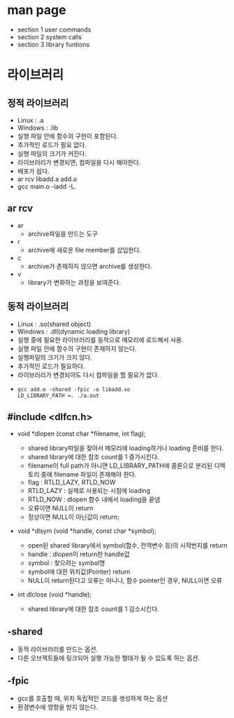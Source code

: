 # man page
- section 1 user commands
- section 2 system calls
- section 3 library funtions

# 라이브러리
## 정적 라이브러리
- Linux : .a
- Windows : .lib
- 실행 파일 안에 함수의 구현이 포함된다.
- 추가적인 로드가 필요 없다.
- 실행 파일의 크기가 커진다.
- 라이브러리가 변경되면, 컴파일을 다시 해야한다.
- 배포가 쉽다.
- ar rcv libadd.a add.o
- gcc main.o -ladd -L.
## ar rcv
- ar
    - archive파일을 만드는 도구
- r
    - archive에 새로운 file member를 삽입한다.
- c
    - archive가 존재하지 않으면 archive를 생성한다.
- v
    - library가 변화하는 과정을 보여준다.

## 동적 라이브러리
- Linux : .so(shared object)
- Windows : .dll(dynamic loading library)
- 실행 중에 필요한 라이브러리를 동적으로 메모리에 로드해서 사용.
- 실행 파일 안에 함수의 구현이 존재하지 않는다.
- 실행파일의 크기가 크지 않다.
- 추가적인 로드가 필요하다.
- 라이브러리가 변경되어도 다시 컴파일을 할 필요가 없다.
-     gcc add.o -shared -fpic -o libadd.so
      LD_LIBRARY_PATH =. ./a.out

## #include <dlfcn.h>
- void *dlopen (const char *filename, int flag);
    - shared library파일을 찾아서 메모리에 loading하거나 loading 준비를 한다.
    - shared library에 대한 참조 count를 1 증가시킨다.
    - filename이 full path가 아니면 LD_LIBRARY_PATH에 콜론으로 분리된 디렉토리 중에 filename 파일이 존재해야 한다.
    - flag : RTLD_LAZY, RTLD_NOW
    - RTLD_LAZY : 실제로 사용되는 시점에 loading 
    - RTLD_NOW : dlopen 함수 내에서 loading을 끝냄
    - 오류이면 NULL이 return
    - 정상이면 NULL이 아닌값이 return;

- void *dlsym (void *handle, const char *symbol);
    - open된 shared library에서 symbol(함수, 전역변수 등)의 시작번지를 return
    - handle : dlopen이 return한 handle값
    - symbol : 찾으려는 symbol명
    - symbol에 대한 위치값(Pointer) return
    - NULL이 return된다고 오류는 아니나, 함수 pointer인 경우, NULL이면 오류
- int dlclose (void *handle);
    - shared library에 대한 참조 count를 1 감소시킨다.

## -shared
- 동적 라이브러리를 만드는 옵션.
- 다른 오브젝트들에 링크되어 실행 가능한 형태가 될 수 있도록 하는 옵션.
## -fpic
- gcc를 호출할 때, 위치 독립적인 코드를 생성하게 하는 옵션
- 환경변수에 영향을 받지 않는다.


